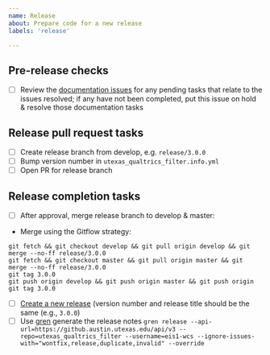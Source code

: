 ```yaml
---
name: Release
about: Prepare code for a new release
labels: 'release'

---
```


## Pre-release checks

- [ ] Review the [documentation issues](https://github.austin.utexas.edu/eis1-wcs/utdk_docs/issues) for any pending tasks that relate to the issues resolved; if any have not been completed, put this issue on hold & resolve those documentation tasks

## Release pull request tasks

- [ ] Create release branch from develop, e.g. `release/3.0.0`
- [ ] Bump version number in `utexas_qualtrics_filter.info.yml`
- [ ] Open PR for release branch

## Release completion tasks

- [ ] After approval, merge release branch to develop & master:
- Merge using the Gitflow strategy:

```
git fetch && git checkout develop && git pull origin develop && git merge --no-ff release/3.0.0
git fetch && git checkout master && git pull origin master && git merge --no-ff release/3.0.0
git tag 3.0.0
git push origin develop && git push origin master && git push origin git tag 3.0.0
```

- [ ] [Create a new release](https://github.austin.utexas.edu/eis1-wcs/utexas_qualtrics_filter/releases/new) (version number and release title should be the same (e.g., `3.0.0`)
- [ ] Use [gren](https://github.com/github-tools/github-release-notes) generate the release notes `gren release --api-url=https://github.austin.utexas.edu/api/v3 --repo=utexas_qualtrics_filter --username=eis1-wcs --ignore-issues-with="wontfix,release,duplicate,invalid" --override`

